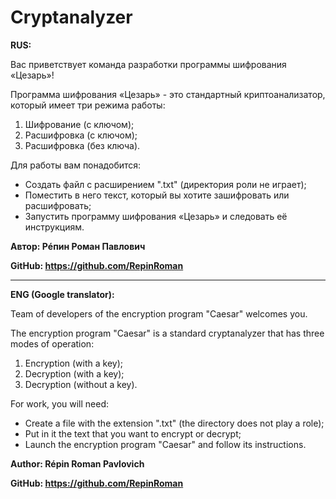 # Cryptanalyzer
**RUS:**

Вас приветствует команда разработки программы шифрования «Цезарь»!

Программа шифрования «Цезарь» - это стандартный криптоанализатор, который имеет три режима работы:
1) Шифрование (с ключом);
2) Расшифровка (с ключом);
3) Расшифровка (без ключа).

Для работы вам понадобится:
- Создать файл с расширением ".txt" (директория роли не играет);
- Поместить в него текст, который вы хотите зашифровать или расшифровать;
- Запустить программу шифрования «Цезарь» и следовать её инструкциям.

**Автор: Рéпин Роман Павлович**

**GitHub: https://github.com/RepinRoman**

-------------------------------------------------------------------------------------------------

**ENG (Google translator):**

Team of developers of the encryption program "Caesar" welcomes you.

The encryption program "Caesar" is a standard cryptanalyzer that has three modes of operation:
1) Encryption (with a key);
2) Decryption (with a key);
3) Decryption (without a key).

For work, you will need:
- Create a file with the extension ".txt" (the directory does not play a role);
- Put in it the text that you want to encrypt or decrypt;
- Launch the encryption program "Caesar" and follow its instructions.

**Author: Répin Roman Pavlovich**

**GitHub: https://github.com/RepinRoman**